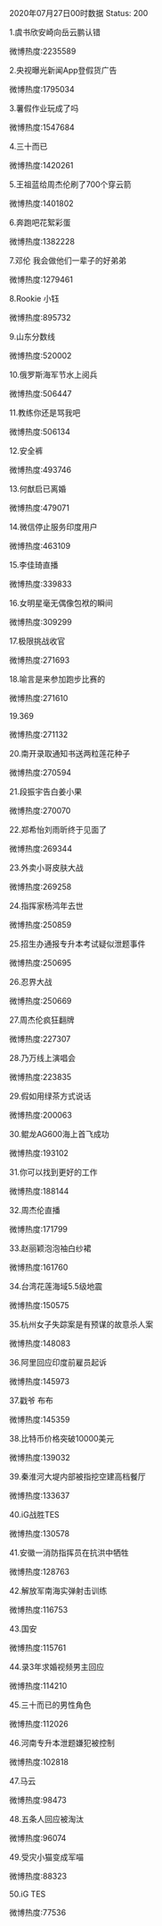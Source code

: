 2020年07月27日00时数据
Status: 200

1.虞书欣安崎向岳云鹏认错

微博热度:2235589

2.央视曝光新闻App登假货广告

微博热度:1795034

3.薯假作业玩成了吗

微博热度:1547684

4.三十而已

微博热度:1420261

5.王祖蓝给周杰伦刷了700个穿云箭

微博热度:1401802

6.奔跑吧花絮彩蛋

微博热度:1382228

7.邓伦 我会做他们一辈子的好弟弟

微博热度:1279461

8.Rookie 小钰

微博热度:895732

9.山东分数线

微博热度:520002

10.俄罗斯海军节水上阅兵

微博热度:506447

11.教练你还是骂我吧

微博热度:506134

12.安全裤

微博热度:493746

13.何猷启已离婚

微博热度:479071

14.微信停止服务印度用户

微博热度:463109

15.李佳琦直播

微博热度:339833

16.女明星毫无偶像包袱的瞬间

微博热度:309299

17.极限挑战收官

微博热度:271693

18.喻言是来参加跑步比赛的

微博热度:271610

19.369

微博热度:271132

20.南开录取通知书送两粒莲花种子

微博热度:270594

21.段振宇告白姜小果

微博热度:270070

22.郑希怡刘雨昕终于见面了

微博热度:269344

23.外卖小哥皮肤大战

微博热度:269258

24.指挥家杨鸿年去世

微博热度:250859

25.招生办通报专升本考试疑似泄题事件

微博热度:250695

26.忍界大战

微博热度:250669

27.周杰伦疯狂翻牌

微博热度:227307

28.乃万线上演唱会

微博热度:223835

29.假如用绿茶方式说话

微博热度:200063

30.鲲龙AG600海上首飞成功

微博热度:193102

31.你可以找到更好的工作

微博热度:188144

32.周杰伦直播

微博热度:171799

33.赵丽颖泡泡袖白纱裙

微博热度:161760

34.台湾花莲海域5.5级地震

微博热度:150575

35.杭州女子失踪案是有预谋的故意杀人案

微博热度:148083

36.阿里回应印度前雇员起诉

微博热度:145973

37.戳爷 布布

微博热度:145359

38.比特币价格突破10000美元

微博热度:139032

39.秦淮河大堤内部被指挖空建高档餐厅

微博热度:133637

40.iG战胜TES

微博热度:130578

41.安徽一消防指挥员在抗洪中牺牲

微博热度:128763

42.解放军南海实弹射击训练

微博热度:116753

43.国安

微博热度:115761

44.录3年求婚视频男主回应

微博热度:114210

45.三十而已的男性角色

微博热度:112026

46.河南专升本泄题嫌犯被控制

微博热度:102818

47.马云

微博热度:98473

48.五条人回应被淘汰

微博热度:96074

49.受灾小猫变成军喵

微博热度:88323

50.iG TES

微博热度:77536

